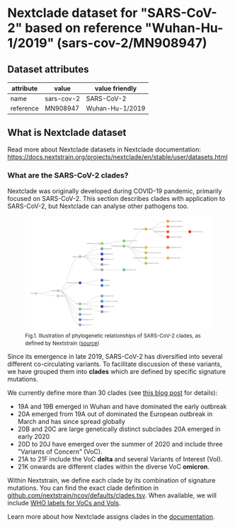 # Nextclade dataset for "SARS-CoV-2" based on reference "Wuhan-Hu-1/2019" (sars-cov-2/MN908947)


## Dataset attributes

| attribute            | value                | value friendly                           |
| -------------------- | -------------------- | ---------------------------------------- |
| name                 | sars-cov-2           | SARS-CoV-2                               |
| reference            | MN908947             | Wuhan-Hu-1/2019                          |


## What is Nextclade dataset

Read more about Nextclade datasets in Nextclade documentation: https://docs.nextstrain.org/projects/nextclade/en/stable/user/datasets.html


### What are the SARS-CoV-2 clades?

Nextclade was originally developed during COVID-19 pandemic, primarily focused on SARS-CoV-2. This section describes clades with application to SARS-CoV-2, but Nextclade can analyse other pathogens too.

<figure>
  <a href="https://raw.githubusercontent.com/nextstrain/ncov-clades-schema/master/clades.svg">
    <picture>
      <img
        src="https://raw.githubusercontent.com/nextstrain/ncov-clades-schema/master/clades.svg"
        alt="Illustration of phylogenetic relationships of SARS-CoV-2 clades, as defined by Nextstrain"
      />
    </picture>
  </a>
  <figcaption>
    <small>
      Fig.1. Illustration of phylogenetic relationships of SARS-CoV-2 clades, as defined by Nextstrain (<a href="https://github.com/nextstrain/ncov-clades-schema/">source</a>)
    </small>
  </figcaption>
</figure>

Since its emergence in late 2019, SARS-CoV-2 has diversified into several different co-circulating variants. To facilitate discussion of these variants, we have grouped them into __clades__ which are defined by specific signature mutations.

We currently define more than 30 clades (see [this blog post](https://nextstrain.org/blog/2021-01-06-updated-SARS-CoV-2-clade-naming) for details):

- 19A and 19B emerged in Wuhan and have dominated the early outbreak
- 20A emerged from 19A out of dominated the European outbreak in March and has since spread globally
- 20B and 20C are large genetically distinct subclades 20A emerged in early 2020
- 20D to 20J have emerged over the summer of 2020 and include three "Variants of Concern" (VoC).
- 21A to 21F include the VoC __delta__ and several Variants of Interest (VoI).
- 21K onwards are different clades within the diverse VoC __omicron__.

Within Nextstrain, we define each clade by its combination of signature mutations. You can find the exact clade definition in [github.com/nextstrain/ncov/defaults/clades.tsv](https://github.com/nextstrain/ncov/blob/master/defaults/clades.tsv). When available, we will include [WHO labels for VoCs and VoIs](https://www.who.int/en/activities/tracking-SARS-CoV-2-variants/).

Learn more about how Nextclade assigns clades in the [documentation](https://docs.nextstrain.org/projects/nextclade/en/stable/user/algorithm/).
